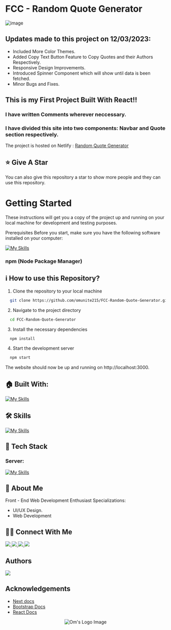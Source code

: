 # FCC - Random Quote Generator

![image](https://github.com/omunite215/FCC-Random-Quote-Generator/assets/78680563/0f016eb7-3b1b-4da0-a5fb-3040d439a7be)

## Updates made to this project on 12/03/2023:
- Included More Color Themes.
- Added Copy Text Button Feature to Copy Quotes and their Authors Respectively.
- Responsive Design Improvements.
- Introduced Spinner Component which will show until data is been fetched.
- Minor Bugs and Fixes.

## This is my First Project Built With React!!

### I have written Comments wherever neccessary.
### I have divided this site into two components: Navbar and Quote section respectively.

The project is hosted on Netlify : [Random Quote Generator](https://randomquotegeneratorbyom.netlify.app/)

## :star: Give A Star

You can also give this repository a star to show more people and they can use this repository.

# Getting Started
These instructions will get you a copy of the project up and running on your local machine for development and testing purposes.

Prerequisites
Before you start, make sure you have the following software installed on your computer:

[![My Skills](https://skillicons.dev/icons?i=nodejs)](https://skillicons.dev)
### npm (Node Package Manager)

## ℹ️ How to use this Repository?

1. Clone the repository to your local machine

```bash
  git clone https://github.com/omunite215/FCC-Random-Quote-Generator.git

```
2. Navigate to the project directory

```bash
  cd FCC-Random-Quote-Generator
```
3. Install the necessary dependencies
```bash
  npm install
```

4. Start the development server
```bash
  npm start
```

The website should now be up and running on http://localhost:3000.

## 🏠 Built With:
[![My Skills](https://skillicons.dev/icons?i=react,bootstrap)](https://skillicons.dev)

## 🛠 Skills
[![My Skills](https://skillicons.dev/icons?i=js,html,css)](https://skillicons.dev)


## 📲 Tech Stack

### **Server:** 
[![My Skills](https://skillicons.dev/icons?i=netlify)](https://skillicons.dev)


## 🚀 About Me
Front - End Web Development Enthusiast
Specializations:
- UI/UX Design.
- Web Development

## 🙋‍♂️ Connect With Me
<p align="left">
  <a href="https://skillicons.dev">
    <a href="https://github.com/omunite215">
      <img src="https://skillicons.dev/icons?i=github" />
    </a>
  </a>
   <a href="https://skillicons.dev">
    <a href="https://www.linkedin.com/in/om-patel-401068143/">
      <img src="https://skillicons.dev/icons?i=linkedin" />
    </a>
  </a>
  <a href="https://skillicons.dev">
    <a href="https://www.instagram.com/_21omp/">
      <img src="https://skillicons.dev/icons?i=instagram" />
    </a>
  </a>
   <a href="https://skillicons.dev">
    <a href="https://portfoliobyom.netlify.app/">
      <img src="https://skillicons.dev/icons?i=devto" />
    </a>
  </a>
</p>

## Authors
<p align="left">
  <a href="https://skillicons.dev">
    <a href="https://github.com/omunite215">
      <img src="https://skillicons.dev/icons?i=github" />
    </a>
  </a>
</p>


## Acknowledgements

 - [Next docs](https://nextjs.org/docs)
 - [Bootstrap Docs](https://getbootstrap.com/docs/5.3/getting-started/introduction/)
 - [React Docs](https://reactjs.org/)



<p align="center">
  <img src="https://github.com/omunite215/FCC-Random-Quote-Generator/assets/78680563/cedfd614-413f-4fcd-829a-9ef255292888" alt="Om's Logo Image"/>
</p>
